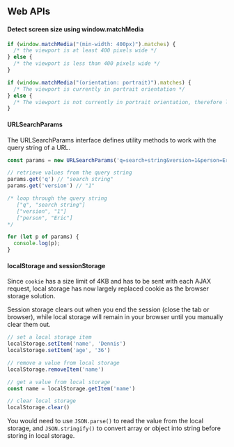 ## Web APIs

#### Detect screen size using window.matchMedia

```js
if (window.matchMedia("(min-width: 400px)").matches) {
  /* the viewport is at least 400 pixels wide */
} else {
  /* the viewport is less than 400 pixels wide */
}

if (window.matchMedia("(orientation: portrait)").matches) {
  /* The viewport is currently in portrait orientation */
} else {
  /* The viewport is not currently in portrait orientation, therefore landscape */
}
```

#### URLSearchParams

The URLSearchParams interface defines utility methods to work with the query string of a URL.

```js
const params = new URLSearchParams('q=search+string&version=1&person=Eric');

// retrieve values from the query string
params.get('q') // "search string"
params.get('version') // "1"

/* loop through the query string
   ["q", "search string"]
   ["version", "1"]
   ["person", "Eric"]
*/

for (let p of params) {
  console.log(p);
}
```

#### localStorage and sessionStorage

Since `cookie` has a size limit of 4KB and has to be sent with each AJAX request, local storage has now largely replaced cookie as the browser storage solution.

Session storage clears out when you end the session (close the tab or browser), while local storage will remain in your browser until you manually clear them out.

```js
// set a local storage item
localStorage.setItem('name', 'Dennis')
localStorage.setItem('age', '36')

// remove a value from local storage
localStorage.removeItem('name')

// get a value from local storage
const name = localStorage.getItem('name')

// clear local storage
localStorage.clear()
```

You would need to use `JSON.parse()` to read the value from the local storage, and `JSON.stringify()` to convert array or object into string before storing in local storage.

